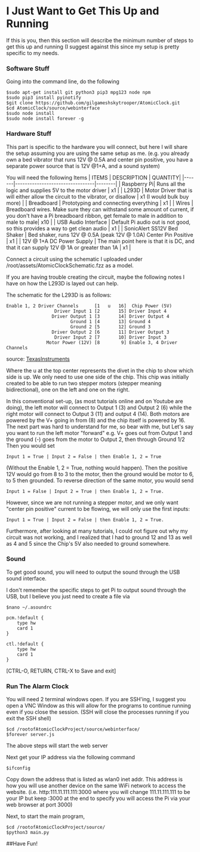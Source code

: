 # I Just Want to Get This Up and Running

If this is you, then this section will describe the minimum number of steps to get this up and running (I suggest against this since my setup is pretty specific to my needs.

### Software Stuff

Going into the command line, do the following

```
$sudo apt-get install git python3 pip3 mpg123 node npm
$sudo pip3 install pyinotify
$git clone https://github.com/gilgameshskytrooper/AtomicClock.git
$cd AtomicClock/source/webinterface
$sudo node install
$sudo node install forever -g
```


### Hardware Stuff
This part is specific to the hardware you will connect, but here I will share the setup assuming you are using the same setup as me. (e.g. you already own a bed vibrator that runs 12V @ 0.5A and center pin positive, you have a separate power source that is 12V @1+A, and a sound system)

You will need the following Items
| ITEMS | DESCRIPTION | QUANTITY|
|-------|---------------------------------|--------|
| Raspberry Pi| Runs all the logic and supplies 5V to the motor driver | x1 |
| L293D | Motor Driver that is will either allow the circuit to the vibrator, or disallow | x1 (I would bulk buy more) |
| Breadboard | Prototyping and connecting everything | x1 |
| Wires | Breadboard wires. Make sure they can withstand some amount of current, if you don't have a Pi breadboard ribbon, get female to male in addition to male to male| x10 |
| USB Audio Interface | Default Pi audio out is not good, so this provides a way to get clean audio | x1 |
| SonicAlert SS12V Bed Shaker | Bed shaker, runs 12V @ 0.5A (peak 12V @ 1.0A) Center Pin Positive | x1 |
| 12V @ 1+A DC Power Supply | The main point here is that it is DC, and that it can supply 12V @ 1A or greater than 1A | x1 |

Connect a circuit using the schematic I uploaded under /root/assets/AtomicClockSchematic.fzz as a model.

If you are having trouble creating the circuit, maybe the following notes I have on how the L293D is layed out can help.

The schematic for the L293D is as follows:

```
Enable 1, 2 Driver Channels      [1   u   16]  Chip Power (5V)
                  Driver Input 1 [2       15] Driver Input 4
                 Driver Output 1 [3       14] Driver Output 4
                        Ground 1 [4       13] Ground 4
                        Ground 2 [5       12] Ground 3
                 Driver Output 2 [6       11] Driver Output 3
                  Driver Input 2 [7       10] Driver Input 3
               Motor Power (12V) [8        9] Enable 3, 4 Driver Channels
```

source: [TexasInstruments](http://www.ti.com/lit/ds/symlink/l293.pdf)

Where the u at the top center represents the divet in the chip to show which side is up. We only need to use one side of the chip.
This chip was initially created to be able to run two stepper motors (stepper meaning bidirectional), one on the left and one on the right.

In this conventional set-up, (as most tutorials online and on Youtube are doing), the left motor will connect to Output 1 (3) and Output 2 (6) while the right motor will connect to Output 3 (11) and output 4 (14). Both motors are powered by the V+ going in from (8) and the chip itself is powered by 16. The next part was hard to understand for me, so bear with me, but Let's say you want to run the left motor "forward" e.g. V+ goes out from Output 1 and the ground (-) goes from the motor to Output 2, then through Ground 1/2 Then you would set 
```
Input 1 = True | Input 2 = False | then Enable 1, 2 = True
```
(Without the Enable 1, 2 = True, nothing would happen). Then the positive 12V would go from 8 to 3 to the motor, then the ground would be motor to 6, to 5 then grounded. To reverse direction of the same motor, you would send

```
Input 1 = False | Input 2 = True | then Enable 1, 2 = True.
```

However, since we are not running a stepper motor, and we only want "center pin positive" current to be flowing, we will only use the first inputs: 

```
Input 1 = True | Input 2 = False | then Enable 1, 2 = True.
```

Furthermore, after looking at many tutorials, I could not figure out why my circuit was not working, and I realized that I had to ground 12 and 13  as well as 4 and 5 since the Chip's 5V also needed to ground somewhere.

### Sound
To get good sound, you will need to output the sound through the USB sound interface.

I don't remember the specific steps to get Pi to output sound through the USB, but I believe you just need to create a file via

```
$nano ~/.asoundrc

pcm.!default {
    type hw
    card 1
}

ctl.!default {
    type hw
    card 1
}
```

[CTRL-O, RETURN, CTRL-X to Save and exit]

### Run The Alarm Clock

You will need 2 terminal windows open. If you are SSH'ing, I suggest you open a VNC Window as this will allow for the programs to continue running even if you close the session. (SSH will close the processes running if you exit the SSH shell)

```
$cd /rootofAtomicClockProject/source/webinterface/
$forever server.js
```

The above steps will start the web server

Next get your IP address via the following command

```
$ifconfig
```

Copy down the address that is listed as wlan0 inet addr. This address is how you will use another device on the same WiFi network to access the website. (i.e. http:111.11.111.111:3000 where you will change 111.11.111.111 to be your IP but keep :3000 at the end to specify you will access the Pi via your web browser at port 3000)

Next, to start the main program,

```
$cd /rootofAtomicClockProject/source/
$python3 main.py
```

##Have Fun!